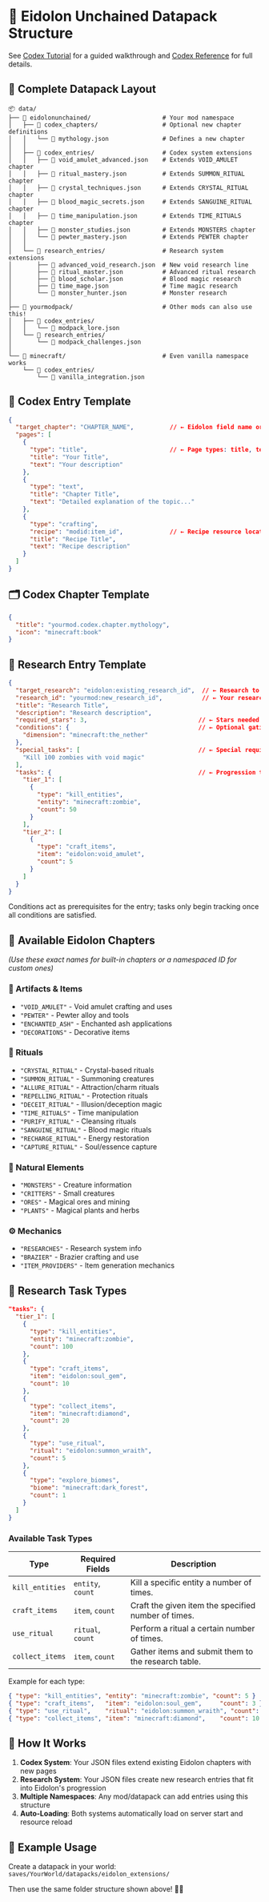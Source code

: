 # 📁 Eidolon Unchained Datapack Structure

See [Codex Tutorial](codex_tutorial.md) for a guided walkthrough and [Codex Reference](codex_reference.md) for full details.

## 🎯 **Complete Datapack Layout**

```
📦 data/
├── 📁 eidolonunchained/                    # Your mod namespace
│   ├── 📁 codex_chapters/                  # Optional new chapter definitions
│   │   └── 📄 mythology.json               # Defines a new chapter
│   │
│   ├── 📁 codex_entries/                   # Codex system extensions
│   │   ├── 📄 void_amulet_advanced.json    # Extends VOID_AMULET chapter
│   │   ├── 📄 ritual_mastery.json          # Extends SUMMON_RITUAL chapter
│   │   ├── 📄 crystal_techniques.json      # Extends CRYSTAL_RITUAL chapter
│   │   ├── 📄 blood_magic_secrets.json     # Extends SANGUINE_RITUAL chapter
│   │   ├── 📄 time_manipulation.json       # Extends TIME_RITUALS chapter
│   │   ├── 📄 monster_studies.json         # Extends MONSTERS chapter
│   │   └── 📄 pewter_mastery.json          # Extends PEWTER chapter
│   │
│   └── 📁 research_entries/                # Research system extensions
│       ├── 📄 advanced_void_research.json  # New void research line
│       ├── 📄 ritual_master.json           # Advanced ritual research
│       ├── 📄 blood_scholar.json           # Blood magic research
│       ├── 📄 time_mage.json               # Time magic research
│       └── 📄 monster_hunter.json          # Monster research
│
├── 📁 yourmodpack/                         # Other mods can also use this!
│   ├── 📁 codex_entries/
│   │   └── 📄 modpack_lore.json
│   └── 📁 research_entries/
│       └── 📄 modpack_challenges.json
│
└── 📁 minecraft/                           # Even vanilla namespace works
    └── 📁 codex_entries/
        └── 📄 vanilla_integration.json
```

## 📖 **Codex Entry Template**

```json
{
  "target_chapter": "CHAPTER_NAME",          // ← Eidolon field name or custom ID
  "pages": [
    {
      "type": "title",                       // ← Page types: title, text, crafting
      "title": "Your Title",
      "text": "Your description"
    },
    {
      "type": "text", 
      "title": "Chapter Title",
      "text": "Detailed explanation of the topic..."
    },
    {
      "type": "crafting",
      "recipe": "modid:item_id",             // ← Recipe resource location
      "title": "Recipe Title", 
      "text": "Recipe description"
    }
  ]
}
```

## 🗂️ **Codex Chapter Template**

```json
{
  "title": "yourmod.codex.chapter.mythology",
  "icon": "minecraft:book"
}
```

## 🔬 **Research Entry Template**

```json
{
  "target_research": "eidolon:existing_research_id",  // ← Research to extend
  "research_id": "yourmod:new_research_id",           // ← Your research ID
  "title": "Research Title",
  "description": "Research description",
  "required_stars": 3,                               // ← Stars needed to unlock
  "conditions": {                                    // ← Optional gating
    "dimension": "minecraft:the_nether"
  },
  "special_tasks": [                                 // ← Special requirements
    "Kill 100 zombies with void magic"
  ],
  "tasks": {                                         // ← Progression tasks
    "tier_1": [
      {
        "type": "kill_entities",
        "entity": "minecraft:zombie", 
        "count": 50
      }
    ],
    "tier_2": [
      {
        "type": "craft_items",
        "item": "eidolon:void_amulet",
        "count": 5
      }
    ]
  }
}
```

Conditions act as prerequisites for the entry; tasks only begin tracking once all conditions are satisfied.

## 🎯 **Available Eidolon Chapters**
*(Use these exact names for built-in chapters or a namespaced ID for custom ones)*

### **🏺 Artifacts & Items**
- `"VOID_AMULET"`        - Void amulet crafting and uses
- `"PEWTER"`             - Pewter alloy and tools
- `"ENCHANTED_ASH"`      - Enchanted ash applications
- `"DECORATIONS"`        - Decorative items

### **🔮 Rituals** 
- `"CRYSTAL_RITUAL"`     - Crystal-based rituals
- `"SUMMON_RITUAL"`      - Summoning creatures
- `"ALLURE_RITUAL"`      - Attraction/charm rituals
- `"REPELLING_RITUAL"`   - Protection rituals
- `"DECEIT_RITUAL"`      - Illusion/deception magic
- `"TIME_RITUALS"`       - Time manipulation
- `"PURIFY_RITUAL"`      - Cleansing rituals
- `"SANGUINE_RITUAL"`    - Blood magic rituals
- `"RECHARGE_RITUAL"`    - Energy restoration
- `"CAPTURE_RITUAL"`     - Soul/essence capture

### **🌿 Natural Elements**
- `"MONSTERS"`           - Creature information
- `"CRITTERS"`           - Small creatures
- `"ORES"`               - Magical ores and mining
- `"PLANTS"`             - Magical plants and herbs

### **⚙️ Mechanics**
- `"RESEARCHES"`         - Research system info
- `"BRAZIER"`            - Brazier crafting and use
- `"ITEM_PROVIDERS"`     - Item generation mechanics

## 🌟 **Research Task Types**

```json
"tasks": {
  "tier_1": [
    {
      "type": "kill_entities",
      "entity": "minecraft:zombie",
      "count": 100
    },
    {
      "type": "craft_items", 
      "item": "eidolon:soul_gem",
      "count": 10
    },
    {
      "type": "collect_items",
      "item": "minecraft:diamond", 
      "count": 20
    },
    {
      "type": "use_ritual",
      "ritual": "eidolon:summon_wraith",
      "count": 5
    },
    {
      "type": "explore_biomes",
      "biome": "minecraft:dark_forest",
      "count": 1
    }
  ]
}
```

### Available Task Types

| Type | Required Fields | Description |
|------|----------------|-------------|
| `kill_entities` | `entity`, `count` | Kill a specific entity a number of times. |
| `craft_items` | `item`, `count` | Craft the given item the specified number of times. |
| `use_ritual` | `ritual`, `count` | Perform a ritual a certain number of times. |
| `collect_items` | `item`, `count` | Gather items and submit them to the research table. |

Example for each type:

```json
{ "type": "kill_entities", "entity": "minecraft:zombie", "count": 5 }
{ "type": "craft_items",   "item": "eidolon:soul_gem",     "count": 3 }
{ "type": "use_ritual",    "ritual": "eidolon:summon_wraith", "count": 2 }
{ "type": "collect_items", "item": "minecraft:diamond",    "count": 10 }
```

## 🔄 **How It Works**

1. **Codex System**: Your JSON files extend existing Eidolon chapters with new pages
2. **Research System**: Your JSON files create new research entries that fit into Eidolon's progression
3. **Multiple Namespaces**: Any mod/datapack can add entries using this structure
4. **Auto-Loading**: Both systems automatically load on server start and resource reload

## 🚀 **Example Usage**

Create a datapack in your world: `saves/YourWorld/datapacks/eidolon_extensions/`

Then use the same folder structure shown above! 📁✨
